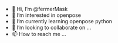 - 👋 Hi, I’m @fermerMask
- 👀 I’m interested in openpose
- 🌱 I’m currently learning openpose python
- 💞️ I’m looking to collaborate on ...
- 📫 How to reach me ...

<!---
fermerMask/fermerMask is a ✨ special ✨ repository because its `README.md` (this file) appears on your GitHub profile.
You can click the Preview link to take a look at your changes.
--->
